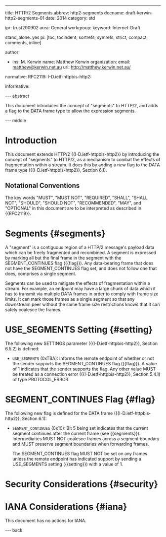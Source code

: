 ---
title: HTTP/2 Segments
abbrev: http2-segments
docname: draft-kerwin-http2-segments-01
date: 2014
category: std

ipr: trust200902
area: General
workgroup: 
keyword: Internet-Draft

stand_alone: yes
pi: [toc, tocindent, sortrefs, symrefs, strict, compact, comments, inline]

author:
 - ins: M. Kerwin
   name: Matthew Kerwin
   organization: 
   email: matthew@kerwin.net.au
   uri: http://matthew.kerwin.net.au/

normative:
  RFC2119:
  I-D.ietf-httpbis-http2:

informative:


--- abstract

This document introduces the concept of "segments" to HTTP/2, and adds a
flag to the DATA frame type to allow the expression segments.

--- middle

# Introduction

This document extends HTTP/2 {{I-D.ietf-httpbis-http2}} by introducing
the concept of "segments" to HTTP/2, as a mechanism to combat the
effects of fragmentation within a stream. It does this by adding a new
flag to the DATA frame type ({{I-D.ietf-httpbis-http2}}, Section 6.1).

## Notational Conventions

The key words "MUST", "MUST NOT", "REQUIRED", "SHALL", "SHALL NOT",
"SHOULD", "SHOULD NOT", "RECOMMENDED", "MAY", and "OPTIONAL" in this
document are to be interpreted as described in {{RFC2119}}.


# Segments  {#segments}

A "segment" is a contiguous region of a HTTP/2 message's payload data
which can be freely fragmented and recombined. A segment is expressed by
marking all but the final frame in the segment with the
SEGMENT\_CONTINUES flag ({{flag}}). Any data-bearing frame that does
not have the SEGMENT\_CONTINUES flag set, and does not follow one that
does, comprises a single segment.

Segments can be used to mitigate the effects of fragmentation within a
stream. For example, an endpoint may have a large chunk of data which it
has to transmit via multiple DATA frames in order to comply with frame
size limits. It can mark those frames as a single segment so that any
downstream peer without the same frame size restrictions knows that it
can safely coalesce the frames.


# USE\_SEGMENTS Setting {#setting}

The following new SETTINGS parameter ({{I-D.ietf-httpbis-http2}},
Section 6.5.2) is defined:

* `USE_SEGMENTS` (0xTBA):
  Informs the remote endpoint of whether or not the sender supports the
  SEGMENT\_CONTINUES flag ({{flag}}). A value of 1 indicates that the
  sender supports the flag. Any other value MUST be treated as a
  connection error ({{I-D.ietf-httpbis-http2}}, Section 5.4.1) of type
  PROTOCOL\_ERROR.


# SEGMENT\_CONTINUES Flag  {#flag}

The following new flag is defined for the DATA frame
({{I-D.ietf-httpbis-http2}}, Section 6.1):

* `SEGMENT_CONTINUES` (0x10):
  Bit 5 being set indicates that the current segment continues after
  the current frame (see {{segments}}). Intermediaries MUST NOT
  coalesce frames across a segment boundary and MUST preserve
  segment boundaries when forwarding frames.

  The SEGMENT\_CONTINUES flag MUST NOT be set on any frames unless the
  remote endpoint has indicated support by sending a USE\_SEGMENTS
  setting ({{setting}}) with a value of 1.


# Security Considerations  {#security}


# IANA Considerations  {#iana}

This document has no actions for IANA.

--- back

